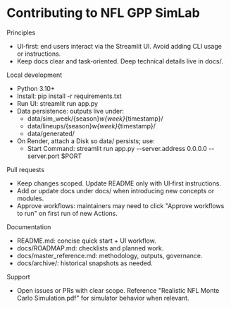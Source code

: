 # Contributing to NFL GPP SimLab

Principles
- UI‑first: end users interact via the Streamlit UI. Avoid adding CLI usage or instructions.
- Keep docs clear and task‑oriented. Deep technical details live in docs/.

Local development
- Python 3.10+
- Install: pip install -r requirements.txt
- Run UI: streamlit run app.py
- Data persistence: outputs live under:
  - data/sim_week/{season}_w{week}_{timestamp}/
  - data/lineups/{season}_w{week}_{timestamp}/
  - data/generated/
- On Render, attach a Disk so data/ persists; use:
  - Start Command: streamlit run app.py --server.address 0.0.0.0 --server.port $PORT

Pull requests
- Keep changes scoped. Update README only with UI‑first instructions.
- Add or update docs under docs/ when introducing new concepts or modules.
- Approve workflows: maintainers may need to click "Approve workflows to run" on first run of new Actions.

Documentation
- README.md: concise quick start + UI workflow.
- docs/ROADMAP.md: checklists and planned work.
- docs/master_reference.md: methodology, outputs, governance.
- docs/archive/: historical snapshots as needed.

Support
- Open issues or PRs with clear scope. Reference "Realistic NFL Monte Carlo Simulation.pdf" for simulator behavior when relevant.